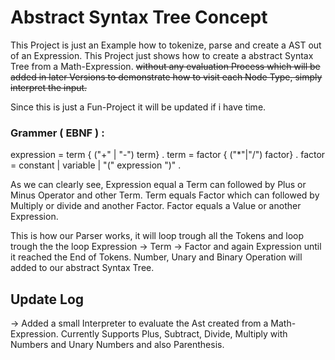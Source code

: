 # Abstract Syntax Tree Concept

This Project is just an Example how to tokenize, parse and create a AST out of an Expression. This Project just shows how to create a abstract Syntax Tree from a Math-Expression. ~~without any evaluation Process which will be added in later Versions to demonstrate how to visit each Node Type, simply interpret the input.~~

Since this is just a Fun-Project it will be updated if i have time.

### Grammer ( EBNF ) :
expression = term  { ("+" | "-") term} .
term       = factor  { ("*"|"/") factor} .
factor     = constant | variable | "("  expression  ")" .

As we can clearly see, Expression equal a Term can followed by Plus or Minus Operator and other Term.
Term equals Factor which can followed by Multiply or divide and another Factor.
Factor equals a Value or another Expression. 

This is how our Parser works, it will loop trough all the Tokens and loop trough the the loop Expression -> Term -> Factor and again Expression until it reached the End of Tokens. Number, Unary and Binary Operation will added to our abstract Syntax Tree.


## Update Log

-> Added a small Interpreter to evaluate the Ast created from a Math-Expression. Currently Supports Plus, Subtract, Divide, Multiply with Numbers and Unary Numbers and also Parenthesis.

